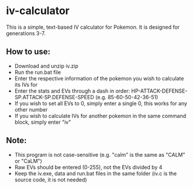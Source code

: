 # iv-calculator

This is a simple, text-based IV calculator for Pokemon.
It is designed for generations 3-7.

## How to use:
- Download and unzip iv.zip
- Run the run.bat file
- Enter the respective information of the pokemon you wish to calculate its IVs for
- Enter the stats and EVs through a dash in order: HP-ATTACK-DEFENSE-SP.ATTACK-SP.DEFENSE-SPEED (e.g. 85-60-50-42-36-51)
- If you wish to set all EVs to 0, simply enter a single 0, this works for any other number
- If you wish to calculate IVs for another pokemon in the same command block, simply enter "iv"

## Note:
- This program is not case-sensitive (e.g. "calm" is the same as "CALM" or "CaLM")
- Raw EVs should be entered (0-255), not the EVs divided by 4
- Keep the iv.exe, data and run.bat files in the same folder (iv.c is the source code, it is not needed)
